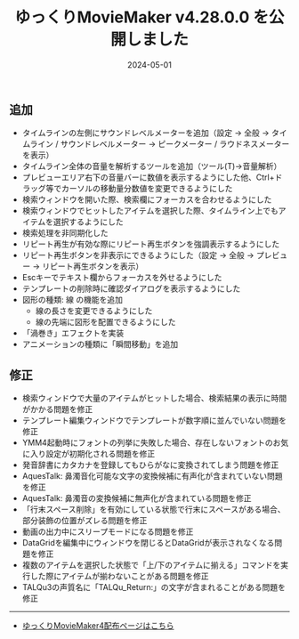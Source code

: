 ﻿---
title: ゆっくりMovieMaker v4.28.0.0 を公開しました
date: 2024-05-01
tags: [YMM4,お知らせ]
---
## 追加
- タイムラインの左側にサウンドレベルメーターを追加（設定 → 全般 → タイムライン / サウンドレベルメーター → ピークメーター / ラウドネスメーターを表示）
- タイムライン全体の音量を解析するツールを追加（ツール(T)→音量解析）
- プレビューエリア右下の音量バーに数値を表示するようにした他、Ctrl+ドラッグ等でカーソルの移動量分数値を変更できるようにした
- 検索ウィンドウを開いた際、検索欄にフォーカスを合わせるようにした
- 検索ウィンドウでヒットしたアイテムを選択した際、タイムライン上でもアイテムを選択するようにした
- 検索処理を非同期化した
- リピート再生が有効な際にリピート再生ボタンを強調表示するようにした
- リピート再生ボタンを非表示にできるようにした（設定 → 全般 → プレビュー → リピート再生ボタンを表示）
- Escキーでテキスト欄からフォーカスを外せるようにした
- テンプレートの削除時に確認ダイアログを表示するようにした
- 図形の種類: 線 の機能を追加
  - 線の長さを変更できるようにした
  - 線の先端に図形を配置できるようにした
- 「渦巻き」エフェクトを実装
- アニメーションの種類に「瞬間移動」を追加
## 修正
- 検索ウィンドウで大量のアイテムがヒットした場合、検索結果の表示に時間がかかる問題を修正
- テンプレート編集ウィンドウでテンプレートが数字順に並んでいない問題を修正
- YMM4起動時にフォントの列挙に失敗した場合、存在しないフォントのお気に入り設定が初期化される問題を修正
- 発音辞書にカタカナを登録してもひらがなに変換されてしまう問題を修正
- AquesTalk: 鼻濁音化可能な文字の変換候補に有声化が含まれていない問題を修正
- AquesTalk: 鼻濁音の変換候補に無声化が含まれている問題を修正
- 「行末スペース削除」を有効にしている状態で行末にスペースがある場合、部分装飾の位置がズレる問題を修正
- 動画の出力中にスリープモードになる問題を修正
- DataGridを編集中にウィンドウを閉じるとDataGridが表示されなくなる問題を修正
- 複数のアイテムを選択した状態で「上/下のアイテムに揃える」コマンドを実行した際にアイテムが揃わないことがある問題を修正
- TALQu3の声質名に「TALQu_Return:」の文字が含まれることがある問題を修正

---

- [ゆっくりMovieMaker4配布ページはこちら](../index.md)